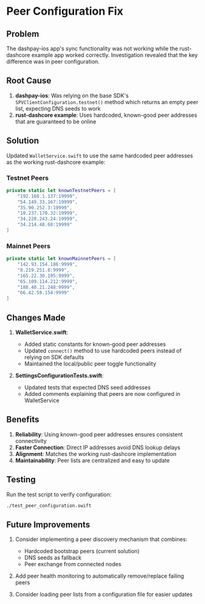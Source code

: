 # Peer Configuration Fix

## Problem
The dashpay-ios app's sync functionality was not working while the rust-dashcore example app worked correctly. Investigation revealed that the key difference was in peer configuration.

## Root Cause
1. **dashpay-ios**: Was relying on the base SDK's `SPVClientConfiguration.testnet()` method which returns an empty peer list, expecting DNS seeds to work
2. **rust-dashcore example**: Uses hardcoded, known-good peer addresses that are guaranteed to be online

## Solution
Updated `WalletService.swift` to use the same hardcoded peer addresses as the working rust-dashcore example:

### Testnet Peers
```swift
private static let knownTestnetPeers = [
    "192.168.1.137:19999",
    "54.149.33.167:19999",
    "35.90.252.3:19999",
    "18.237.170.32:19999",
    "34.220.243.24:19999",
    "34.214.48.68:19999"
]
```

### Mainnet Peers
```swift
private static let knownMainnetPeers = [
    "142.93.154.186:9999",
    "8.219.251.8:9999",
    "165.22.30.195:9999",
    "65.109.114.212:9999",
    "188.40.21.248:9999",
    "66.42.58.154:9999"
]
```

## Changes Made

1. **WalletService.swift**:
   - Added static constants for known-good peer addresses
   - Updated `connect()` method to use hardcoded peers instead of relying on SDK defaults
   - Maintained the local/public peer toggle functionality

2. **SettingsConfigurationTests.swift**:
   - Updated tests that expected DNS seed addresses
   - Added comments explaining that peers are now configured in WalletService

## Benefits

1. **Reliability**: Using known-good peer addresses ensures consistent connectivity
2. **Faster Connection**: Direct IP addresses avoid DNS lookup delays
3. **Alignment**: Matches the working rust-dashcore implementation
4. **Maintainability**: Peer lists are centralized and easy to update

## Testing

Run the test script to verify configuration:
```bash
./test_peer_configuration.swift
```

## Future Improvements

1. Consider implementing a peer discovery mechanism that combines:
   - Hardcoded bootstrap peers (current solution)
   - DNS seeds as fallback
   - Peer exchange from connected nodes

2. Add peer health monitoring to automatically remove/replace failing peers

3. Consider loading peer lists from a configuration file for easier updates